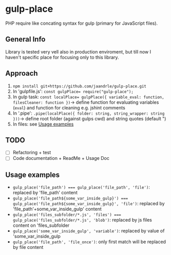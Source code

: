 # gulp-place
PHP require like concating syntax for gulp (primary for JavaScript files).

## General Info
Library is tested very vell also in production enviroment, but till now I haven't specific place for focusing only to this library.

## Approach
1. `npm install git+https://github.com/jaandrle/gulp-place.git`
1. In 'gulpfile.js': `const gulpPlace= require("gulp-place");`
1. In gulp task: `const localPlace= gulpPlace({ variable_eval: function, filesCleaner: function })`→ define function for evaluating variables (`eval`) and function for cleaning e.g. jshint comments
1. In '.pipe': `.pipe(localPlace({ folder: string, string_wrapper: string }))`→ define root folder (against gulps cwd) and string quotes (default ")
1. In files: see [Usage examples](#usage-examples)

## TODO
- [ ] Refactoring + test
- [ ] Code documentation + ReadMe + Usage Doc

## Usage examples
- `gulp_place('file_path') === gulp_place('file_path', 'file')`: replaced by 'file_path' content
- `gulp_place('file_path${some_var_inside_gulp}') === gulp_place('file_path${some_var_inside_gulp}', 'file')`: replaced by 'file_path'+some_var_inside_gulp' content
- `gulp_place('files_subfolder/*.js', 'files') === gulp_place('files_subfolder/*.js', 'blob')`: replaced by js files content on 'files_subfolder
- `gulp_place('some_var_inside_gulp', 'variable')`: replaced by value of 'some_var_inside_gulp
- `gulp_place('file_path', 'file_once')`: only first match will be replaced by file content